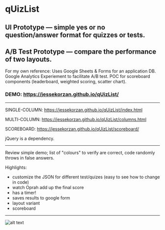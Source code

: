 # qUizList
## UI Prototype &mdash; simple yes or no question/answer format for quizzes or tests.
## A/B Test Prototype &mdash; compare the performance of two layouts.

For my own reference: Uses Google Sheets & Forms for an application DB. Google Analytics Experiement to facilitate A/B test. POC for scoreboard components (leaderboard, weighted scoring, scatter chart).

### DEMO: https://jessekorzan.github.io/qUizList/ 

---

SINGLE-COLUMN: https://jessekorzan.github.io/qUizList/index.html

MULTI-COLUMN: https://jessekorzan.github.io/qUizList/columns.html

SCOREBOARD: https://jessekorzan.github.io/qUizList/scoreboard/

jQuery is a dependency.

---

Review simple demo; list of "colours" to verify are correct, code randomly throws in false answers.

Highlights:
- customize the JSON for different test/quizes (easy to see how to change in code)
- watch Oprah add up the final score
- has a timer!
- saves results to google form
- layout variant
- scoreboard

---
![alt text](https://d13yacurqjgara.cloudfront.net/users/33136/screenshots/3118093/a-b-test.png  "screenshot")


